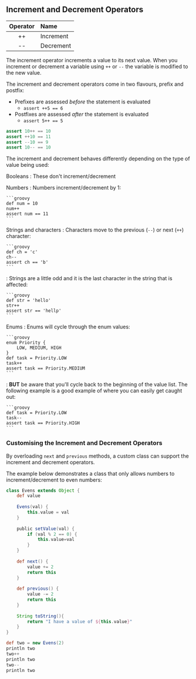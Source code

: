 ## Increment and Decrement Operators

|Operator|Name	| 
|:------:|:--------	| 
|++      |Increment	| 
|--      |Decrement	| 

The increment operator increments a value to its next value. When you increment or decrement a variable using `++` or `--` the variable is modified to the new value.

The increment and decrement operators come in two flavours, prefix and postfix:

* Prefixes are assessed _before_ the statement is evaluated
	* `assert ++5 == 6`
* Postfixes are assessed _after_ the statement is evaluated
	* `assert 5++ == 5`

```groovy
assert 10++ == 10
assert ++10 == 11
assert --10 == 9
assert 10-- == 10
```


The increment and decrement behaves differently depending on the type of value being used:

Booleans
:	These don't increment/decrement

Numbers
:	 Numbers increment/decrement by 1:

	```groovy
	def num = 10
	num++
	assert num == 11
	```

Strings and characters
:	Characters move to the previous (`--`) or next (`++`) character:

	```groovy
	def ch = 'c'
	ch--
	assert ch == 'b'
	```

:	Strings are a little odd and it is the last character in the string that is affected:
	
	```groovy
	def str = 'hello'
	str++
	assert str == 'hellp'
	```

Enums
:	Enums will cycle through the enum values:

	```groovy
	enum Priority {
	    LOW, MEDIUM, HIGH
	}
	def task = Priority.LOW
	task++ 
	assert task == Priority.MEDIUM
	```
	
:	**BUT** be aware that you'll cycle back to the beginning of the value list. The following example is a good example of where you can easily get caught out:

	```groovy
	def task = Priority.LOW
	task-- 
	assert task == Priority.HIGH
	```

### Customising the Increment and Decrement Operators

By overloading `next` and `previous` methods, a custom class can support the increment and decrement operators.

The example below demonstrates a class that only allows numbers to increment/decrement to even numbers:

```groovy
class Evens extends Object {
    def value
    
    Evens(val) {
        this.value = val
    }
    
    public setValue(val) {
        if (val % 2 == 0) {
            this.value=val
        }
    }
    
    def next() {
        value += 2
        return this
    }
    
    def previous() {
        value -= 2
        return this
    }
    
    String toString(){
        return "I have a value of ${this.value}"
    }
}

def two = new Evens(2)
println two
two++
println two
two--
println two
```
